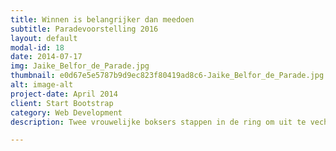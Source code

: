 ```yaml
---
title: Winnen is belangrijker dan meedoen
subtitle: Paradevoorstelling 2016
layout: default
modal-id: 18
date: 2014-07-17
img: Jaike_Belfor_de_Parade.jpg
thumbnail: e0d67e5e5787b9d9ec823f80419ad8c6-Jaike_Belfor_de_Parade.jpg
alt: image-alt
project-date: April 2014
client: Start Bootstrap
category: Web Development
description: Twee vrouwelijke boksers stappen in de ring om uit te vechten wie de sterkste is, met echte stoten, een unfixed fight. Er wordt pijn gedaan, geleden en gewonnen. Tussen de rondes door vraagt de spreekstalmeester zich af, Is de beschaving erop vooruitgegaan nu wij – intellectuele wezens – niet meer met onze vuisten vechten? Want wat is ellendiger, naar huis gaan met een gescheurde lip of de dagelijkse competitie buiten de ring, waar geen gewichtsklassen, spelregels en coaches zijn?

---
```

